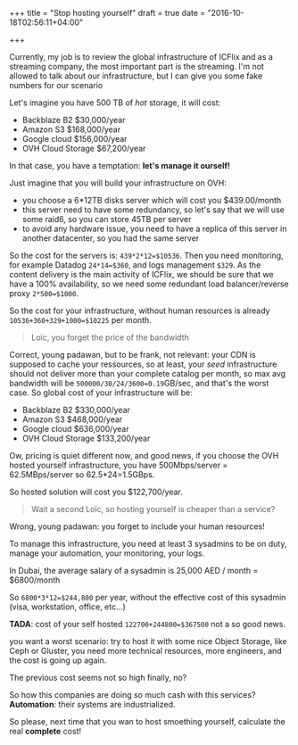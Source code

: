 +++
title = "Stop hosting yourself"
draft = true
date = "2016-10-18T02:56:11+04:00"

+++

Currently, my job is to review the global infrastructure of ICFlix and as a streaming company, the most important part is the streaming. I'm not allowed to talk about our infrastructure, but I can give you some fake numbers for our scenario

Let's imagine you have 500 TB of _hot_ storage, it will cost:

* Backblaze B2 $30,000/year
* Amazon S3 $168,000/year
* Google cloud $156,000/year
* OVH Cloud Storage $67,200/year

In that case, you have a temptation: **let's manage it ourself!**

Just imagine that you will build your infrastructure on OVH:

* you choose a 6*12TB disks server which will cost you $439.00/month
* this server need to have some redundancy, so let's say that we will use some raid6, so you can store 45TB per server
* to avoid any hardware issue, you need to have a replica of this server in another datacenter, so you had the same server

So the cost for the servers is: ```439*2*12=$10536```. Then you need monitoring, for example Datadog ```24*14=$360```, and logs management ```$329```. As the content delivery is the main activity of ICFlix, we should be sure that we have a 100% availability, so we need some redundant load balancer/reverse proxy ```2*500=$1000```.

So the cost for your infrastructure, without human resources is already ```10536+360+329+1000=$10225``` per month.

> Loïc, you forget the price of the bandwidth

Correct, young padawan, but to be frank, not relevant: your CDN is supposed to cache your ressources, so at least, your _seed_ infrastructure should not deliver more than your complete catalog per month, so max avg bandwidth will be ```500000/30/24/3600=0.19```GB/sec, and that's the worst case. So global cost of your infrastructure will be:

* Backblaze B2 $330,000/year
* Amazon S3 $468,000/year
* Google cloud $636,000/year
* OVH Cloud Storage $133,200/year

Ow, pricing is quiet different now, and good news, if you choose the OVH hosted yourself infrastructure, you have 500Mbps/server = 62.5MBps/server so 62.5*24=1.5GBps.


So hosted solution will cost you $122,700/year.

> Wait a second Loïc, so hosting yourself is cheaper than a service?

Wrong, young padawan: you forget to include your human resources!

To manage this infrastructure, you need at least 3 sysadmins to be on duty, manage your automation, your monitoring, your logs.

In Dubai, the average salary of a sysadmin is 25,000 AED / month = $6800/month

So ```6800*3*12=$244,800``` per year, without the effective cost of this sysadmin (visa, workstation, office, etc...)

**TADA**: cost of your self hosted ```122700+244800=$367500``` not a so good news.

you want a worst scenario: try to host it with some nice Object Storage, like Ceph or Gluster, you need more technical resources, more engineers, and the cost is going up again.

The previous cost seems not so high finally, no?

So how this companies are doing so much cash with this services? **Automation**: their systems are industrialized.

So please, next time that you wan to host smoething yourself, calculate the real **complete** cost!
